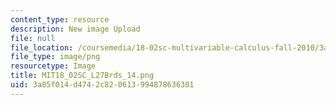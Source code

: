 ```yaml
---
content_type: resource
description: New image Upload
file: null
file_location: /coursemedia/18-02sc-multivariable-calculus-fall-2010/3a05f014d4742c820613994878636301_MIT18_02SC_L27Brds_14.png
file_type: image/png
resourcetype: Image
title: MIT18_02SC_L27Brds_14.png
uid: 3a05f014-d474-2c82-0613-994878636301
---
```

